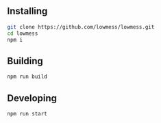 ## Installing

```bash
git clone https://github.com/lowmess/lowmess.git
cd lowmess
npm i
```

## Building

```bash
npm run build
```

## Developing

```bash
npm run start
```

